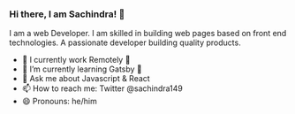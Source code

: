 ### Hi there, I am Sachindra! 👋
I am a web Developer. I am skilled in building web pages based on front end technologies. A passionate developer building quality products.

- 🔭 I currently work Remotely 🏡
- 🌱 I’m currently learning Gatsby 💎
- 💬 Ask me about Javascript & React
- 📫 How to reach me: Twitter @sachindra149
- 😄 Pronouns: he/him
